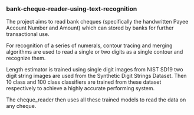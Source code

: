 ### bank-cheque-reader-using-text-recognition
The project aims to read bank cheques (specifically the handwritten Payee Account Number and Amount) which can stored by banks for further transactional use.

For recognition of a series of numerals, contour tracing and merging algorithms are used to read a single or two digits as a single contour and recognize them.

Length estimator is trained using single digit images from NIST SD19 two digit string images are used from the Synthetic Digit Strings Dataset. Then 10 class and 100 class classifiers are trained from these dataset respectively to achieve a highly accurate performing system.

The cheque_reader then uses all these trained models to read the data on any cheque.

